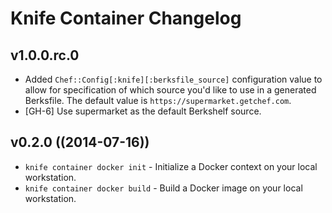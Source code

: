 # Knife Container Changelog

## v1.0.0.rc.0
* Added `Chef::Config[:knife][:berksfile_source]` configuration value to allow for
specification of which source you'd like to use in a generated Berksfile. The
default value is `https://supermarket.getchef.com`.
* [GH-6] Use supermarket as the default Berkshelf source.

## v0.2.0 ((2014-07-16))
* `knife container docker init` - Initialize a Docker context on your local workstation.
* `knife container docker build` - Build a Docker image on your local workstation.
